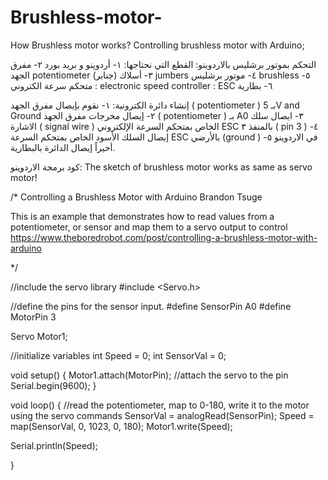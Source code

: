 # Brushless-motor-
How Brushless motor works?
Controlling brushless motor with Arduino;

التحكم بموتور برشليس بالاردوينو:
القطع التي نحتاجها:
١- أردوينو و بريد بورد
٢- مفرق الجهد potentiometer
٣- أسلاك (جنابر) jumbers
٤- موتور برشليس  brushless
٥- متحكم سرعة الكتروني : electronic speed controller : ESC
٦- بطارية 

إنشاء دائرة الكترونية: 
١- نقوم بإيصال مفرق الجهد ( potentiometer ) بـ 5V and  Ground 
٢- إيصال مخرجات مفرق الجهد  ( potentiometer ) بـ A0
٣- ايصال سلك الاشارة ( signal wire ) الخاص بمتحكم السرعة الإلكتروني ESC بالمنفذ ٣ ( pin 3 )
٤- إيصال السلك الأسود الخاص بمتحكم السرعة ESC بالأرضي (ground ) في الاردوينو
٥- أخيراً إيصال الدائرة بالبطارية.







كود برمجة الاردوينو:
The sketch of brushless motor works as same as servo motor! 


/*
Controlling a Brushless Motor with Arduino
 Brandon Tsuge

 This is an example that demonstrates how to read values from a potentiometer, or sensor and map them to a servo output to control
https://www.theboredrobot.com/post/controlling-a-brushless-motor-with-arduino
 
 */


//include the servo library
#include <Servo.h>

//define the pins for the sensor input.
#define SensorPin A0
#define MotorPin 3

Servo Motor1;

//initialize variables
int Speed = 0;
int SensorVal = 0;


void setup() {
  Motor1.attach(MotorPin); //attach the servo to the pin
  Serial.begin(9600);
}

void loop() {
  //read the potentiometer, map to 0-180, write it to the motor using the servo commands
  SensorVal = analogRead(SensorPin);
  Speed = map(SensorVal, 0, 1023, 0, 180);
  Motor1.write(Speed);

  Serial.println(Speed);

  
}

 
